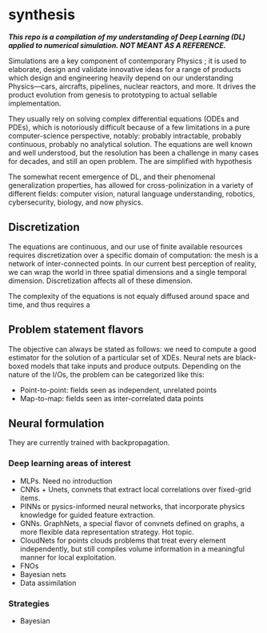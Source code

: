 # synthesis

***This repo is a compilation of my understanding of *Deep Learning* (DL) applied to numerical simulation. NOT MEANT AS A REFERENCE.***

Simulations are a key component of contemporary Physics ; it is used to elaborate, design and validate innovative ideas for a range of products which design and engineering heavily depend on our understanding Physics—cars, aircrafts, pipelines, nuclear reactors, and more. It drives the product evolution from genesis to prototyping to actual sellable implementation. 

They usually rely on solving complex differential equations (ODEs and PDEs), which is notoriously difficult because of a few limitations in a pure computer-science perspective, notably: probably intractable, probably continuous, probably no analytical solution. The equations are well known and well understood, but the resolution has been a challenge in many cases for decades, and still an open problem. The are simplified with hypothesis 

The somewhat recent emergence of DL, and their phenomenal generalization properties, has allowed for cross-polinization in a variety of different fields: computer vision, natural language understanding, robotics, cybersecurity, biology, and now physics. 

## Discretization

The equations are continuous, and our use of finite available resources requires discretization over a specific domain of computation: the mesh is a network of inter-connected points. In our current best perception of reality, we can wrap the world in three spatial dimensions and a single temporal dimension. Discretization affects all of these dimension. 

The complexity of the equations is not equaly diffused around space and time, and thus requires a 

## Problem statement flavors

The objective can always be stated as follows: we need to compute a good estimator for the solution of a particular set of XDEs. Neural nets are black-boxed models that take inputs and produce outputs. Depending on the nature of the I/Os, the problem can be categorized like this:
* Point-to-point: fields seen as independent, unrelated points
* Map-to-map: fields seen as inter-correlated data points

## Neural formulation

They are currently trained with backpropagation. 

### Deep learning areas of interest
* MLPs. Need no introduction
* CNNs + Unets, convnets that extract local correlations over fixed-grid items.
* PINNs or pysics-informed neural networks, that incorporate physics knowledge for guided feature extraction. 
* GNNs. GraphNets, a special flavor of convnets defined on graphs, a more flexible data representation strategy. Hot topic.
* CloudNets for points clouds problems that treat every element independently, but still compiles volume information in a meaningful manner for local exploitation.
* FNOs
* Bayesian nets
* Data assimilation

### Strategies
* Bayesian
